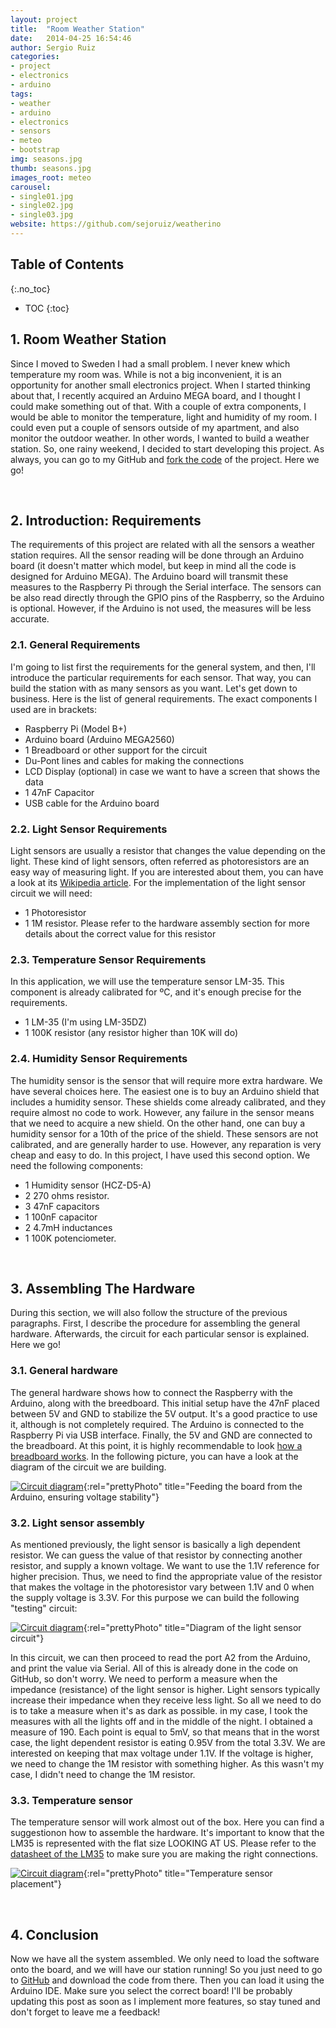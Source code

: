 ```yaml
---
layout: project
title:  "Room Weather Station"
date:   2014-04-25 16:54:46
author: Sergio Ruiz
categories:
- project
- electronics
- arduino
tags:
- weather
- arduino
- electronics
- sensors
- meteo
- bootstrap
img: seasons.jpg
thumb: seasons.jpg
images_root: meteo
carousel:
- single01.jpg
- single02.jpg
- single03.jpg
website: https://github.com/sejoruiz/weatherino
---
```


## Table of Contents
{:.no_toc}
* TOC
{:toc}

<!--more-->


## 1. Room Weather Station

Since I moved to Sweden I had a small problem. I never knew which temperature my room was. While is not a big inconvenient, it is an opportunity for another small electronics project. When I started thinking about that, I recently acquired an Arduino MEGA board, and I thought I could make something out of that. With a couple of extra components, I would be able to monitor the temperature, light and humidity of my room. I could even put a couple of sensors outside of my apartment, and also monitor the outdoor weather. In other words, I wanted to build a weather station. So, one rainy weekend, I decided to start developing this project. As always, you can go to my GitHub and [fork the code]({{site.social[site.github_index].protocol}}{{site.social[site.github_index].url}}/weatherino) of the project. Here we go!

<br/>

## 2. Introduction: Requirements

The requirements of this project are related with all the sensors a weather station requires. All the sensor reading will be done through an Arduino board (it doesn't matter which model, but keep in mind all the code is designed for Arduino MEGA). The Arduino board will transmit these measures to the Raspberry Pi through the Serial interface. The sensors can be also read directly through the GPIO pins of the Raspberry, so the Arduino is optional. However, if the Arduino is not used, the measures will be less accurate. 


### 2.1. General Requirements

I'm going to list first the requirements for the general system, and then, I'll introduce the particular requirements for each sensor. That way, you can build the station with as many sensors as you want. Let's get down to business. Here is the list of general requirements. The exact components I used are in brackets:

-	Raspberry Pi (Model B+)
-	Arduino board (Arduino MEGA2560)
-	1 Breadboard or other support for the circuit
-	Du-Pont lines and cables for making the connections
-	LCD Display (optional) in case we want to have a screen that shows the data
-	1 47nF Capacitor
-	USB cable for the Arduino board


### 2.2. Light Sensor Requirements

Light sensors are usually a resistor that changes the value depending on the light. These kind of light sensors, often referred as photoresistors are an easy way of measuring light. If you are interested about them, you can have a look at its [Wikipedia article](http://en.wikipedia.org/wiki/Photoresistor). For the implementation of the light sensor circuit we will need:

-	1 Photoresistor
-	1 1M resistor. Please refer to the hardware assembly section for more details about the correct value for this resistor


### 2.3. Temperature Sensor Requirements

In this application, we will use the temperature sensor LM-35. This component is already calibrated for ºC,  and it's enough precise for the requirements. 

-	1 LM-35 (I'm using LM-35DZ)
-	1 100K resistor (any resistor higher than 10K will do)


### 2.4. Humidity Sensor Requirements

The humidity sensor is the sensor that will require more extra hardware. We have several choices here. The easiest one is to buy an Arduino shield that includes a humidity sensor. These shields come already calibrated, and they require almost no code to work. However, any failure in the sensor means that we need to acquire a new shield. On the other hand, one can buy a humidity sensor for a 10th of the price of the shield. These sensors are not calibrated, and are generally harder to use. However, any reparation is very cheap and easy to do. In this project, I have used this second option. We need the following components:

-	1 Humidity sensor (HCZ-D5-A)
-	2 270 ohms resistor.
-	3 47nF capacitors
-	1 100nF capacitor
-	2 4.7mH inductances
-	1 100K potenciometer.

<br/>

## 3. Assembling The Hardware

During this section, we will also follow the structure of the previous paragraphs. First, I describe the procedure for assembling the general hardware. Afterwards, the circuit for each particular sensor is explained. Here we go!


### 3.1. General hardware

The general hardware shows how to connect the Raspberry with the Arduino, along with the breedboard. This initial setup have the 47nF placed between 5V and GND to stabilize the 5V output. It's a good practice to use it, although is not completely required. The Arduino is connected to the Raspberry Pi via USB interface. Finally, the 5V and GND are connected to the breadboard. At this point, it is highly recommendable to look [how a breadboard works](https://learn.sparkfun.com/tutorials/how-to-use-a-breadboard). In the following picture, you can have a look at the diagram of the circuit we are building.

[![Circuit diagram]({{site.project_img}}{{page.images_root}}/generalcircuit.png)]({{site.project_img}}{{page.images_root}}/generalcircuit.png){:rel="prettyPhoto" title="Feeding the board from the Arduino, ensuring voltage stability"}


### 3.2. Light sensor assembly

As mentioned previously, the light sensor is basically a ligh dependent resistor. We can guess the value of that resistor by connecting another resistor, and supply a known voltage. We want to use the 1.1V reference for higher precision. Thus, we need to find the appropriate value of the resistor that makes the voltage in the photoresistor vary between 1.1V and 0 when the supply voltage is 3.3V. For this purpose we can build the following "testing" circuit:

[![Circuit diagram]({{site.project_img}}{{page.images_root}}/lightcircuit.png)]({{site.project_img}}{{page.images_root}}/lightcircuit.png){:rel="prettyPhoto" title="Diagram of the light sensor circuit"}

In this circuit, we can then proceed to read the port A2 from the Arduino, and print the value via Serial. All of this is already done in the code on GitHub, so don't worry.
We need to perform a measure when the impedance (resistance) of the light sensor is higher. Light sensors typically increase their impedance when they receive less light. So all we need to do is to take a measure when it's as dark as possible. in my case, I took the measures with all the lights off and in the middle of the night. I obtained a measure of 190. Each point is equal to 5mV, so that means that in the worst case, the light dependent resistor is eating 0.95V from the total 3.3V. We are interested on keeping that max voltage under 1.1V. If the voltage is higher, we need to change the 1M resistor with something higher. As this wasn't my case, I didn't need to change the 1M resistor.


### 3.3. Temperature sensor

The temperature sensor will work almost out of the box. Here you can find a suggestionon how to assemble the hardware. It's important to know that the LM35 is represented with the flat size LOOKING AT US. Please refer to the [datasheet of the LM35](http://www.ti.com.cn/cn/lit/ds/symlink/lm35.pdf) to make sure you are making the right connections. 

[![Circuit diagram]({{site.project_img}}{{page.images_root}}/tempcircuit.png)]({{site.project_img}}{{page.images_root}}/tempcircuit.png){:rel="prettyPhoto" title="Temperature sensor placement"}

<br/>

## 4. Conclusion

Now we have all the system assembled. We only need to load the software onto the board, and we will have our station running! So you just need to go to [GitHub]({{site.social[site.github_index].protocol}}{{site.social[site.github_index].url}}/weatherino) and download the code from there. Then you can load it using the Arduino IDE. Make sure you select the correct board! I'll be probably updating this post as soon as I implement more features, so stay tuned and don't forget to leave me a feedback! 

